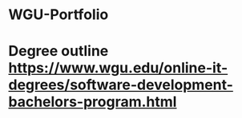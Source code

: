 # WGU-Portfolio
# Degree outline  https://www.wgu.edu/online-it-degrees/software-development-bachelors-program.html
